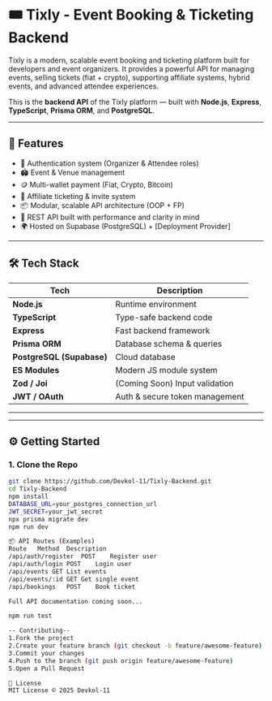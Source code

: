 # 🎟️ Tixly - Event Booking & Ticketing Backend

Tixly is a modern, scalable event booking and ticketing platform built for developers and event organizers. It provides a powerful API for managing events, selling tickets (fiat + crypto), supporting affiliate systems, hybrid events, and advanced attendee experiences.

This is the **backend API** of the Tixly platform — built with **Node.js**, **Express**, **TypeScript**, **Prisma ORM**, and **PostgreSQL**.

---

## 🚀 Features

- 🔐 Authentication system (Organizer & Attendee roles)
- 🏟️ Event & Venue management
- 🪙 Multi-wallet payment (Fiat, Crypto, Bitcoin)
- 📩 Affiliate ticketing & invite system
- 📦 Modular, scalable API architecture (OOP + FP)
- 📱 REST API built with performance and clarity in mind
- 🌍 Hosted on Supabase (PostgreSQL) + [Deployment Provider]

---

## 🛠️ Tech Stack

| Tech         | Description                                |
|--------------|--------------------------------------------|
| **Node.js**  | Runtime environment                        |
| **TypeScript** | Type-safe backend code                   |
| **Express**  | Fast backend framework                     |
| **Prisma ORM** | Database schema & queries                |
| **PostgreSQL (Supabase)** | Cloud database               |
| **ES Modules** | Modern JS module system                  |
| **Zod / Joi** | (Coming Soon) Input validation            |
| **JWT / OAuth** | Auth & secure token management          |

---


---

## ⚙️ Getting Started

### 1. Clone the Repo

```bash
git clone https://github.com/Devkol-11/Tixly-Backend.git
cd Tixly-Backend
npm install
DATABASE_URL=your_postgres_connection_url
JWT_SECRET=your_jwt_secret
npx prisma migrate dev
npm run dev

📦 API Routes (Examples)
Route	Method	Description
/api/auth/register	POST	Register user
/api/auth/login	POST	Login user
/api/events	GET	List events
/api/events/:id	GET	Get single event
/api/bookings	POST	Book ticket

Full API documentation coming soon...

npm run test

-- Contributing--
1.Fork the project
2.Create your feature branch (git checkout -b feature/awesome-feature)
3.Commit your changes
4.Push to the branch (git push origin feature/awesome-feature)
5.Open a Pull Request

📄 License
MIT License © 2025 Devkol-11



